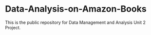 # Data-Analysis-on-Amazon-Books

This is the public repository for Data Management and Analysis Unit 2 Project.
